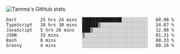 ![Tamma's GitHub stats](https://github-readme-stats.vercel.app/api?username=pratamatama&theme=react&hide_border=true&show_icons=true&include_all_commits=true&count_private=true&hide=issues)

<!--START_SECTION:waka-->

```text
Dart         25 hrs 24 mins  ███████████████░░░░░░░░░░   60.08 %
TypeScript   10 hrs 30 mins  ██████▒░░░░░░░░░░░░░░░░░░   24.87 %
JavaScript   5 hrs 26 mins   ███▒░░░░░░░░░░░░░░░░░░░░░   12.88 %
JSON         33 mins         ▒░░░░░░░░░░░░░░░░░░░░░░░░   01.31 %
Bash         8 mins          ░░░░░░░░░░░░░░░░░░░░░░░░░   00.33 %
Groovy       4 mins          ░░░░░░░░░░░░░░░░░░░░░░░░░   00.16 %
```

<!--END_SECTION:waka-->

